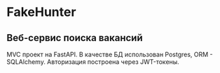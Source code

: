 # FakeHunter
## Веб-сервис поиска вакансий
MVC проект на FastAPI. В качестве БД использован Postgres, 
ORM - SQLAlchemy. Авторизация построена через JWT-токены.